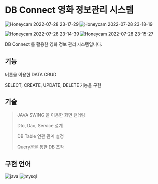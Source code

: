 # DB Connect 영화 정보관리 시스템
![Honeycam 2022-07-28 23-17-29](https://user-images.githubusercontent.com/102580800/181536436-f8646c23-c48c-42f7-909b-e4fdc6a4fe40.gif) ![Honeycam 2022-07-28 23-18-19](https://user-images.githubusercontent.com/102580800/181536495-652451b8-c462-4000-9e67-97f445cb1022.gif)

![Honeycam 2022-07-28 23-14-39](https://user-images.githubusercontent.com/102580800/181531467-c2d00e0a-a946-4ce7-a366-4f9da50d672d.gif) ![Honeycam 2022-07-28 23-15-27](https://user-images.githubusercontent.com/102580800/181531818-f91eed78-5072-43e4-9904-b9b68387aecf.gif)
 


DB Connect 를 활용한 영화 정보 관리 시스템입니다.

## **기능**

버튼을 이용한 DATA CRUD

SELECT, CREATE, UPDATE, DELETE 기능을 구현

## **기술**
> JAVA SWING 을 이용한 화면 랜더링
> 
> 
> Dto, Dao, Service 설계
> 
> DB Table 연관 관계 설정
> 
> Query문을 통한 DB 조작
> 

## **구현 언어**
![java](https://user-images.githubusercontent.com/102580800/181524878-9bad0bd5-21fe-4a9e-a3bc-7905b15b0ede.svg)
![mysql](https://user-images.githubusercontent.com/102580800/181524885-bd96731d-b70c-4579-8b1f-d52c312fac41.svg)
